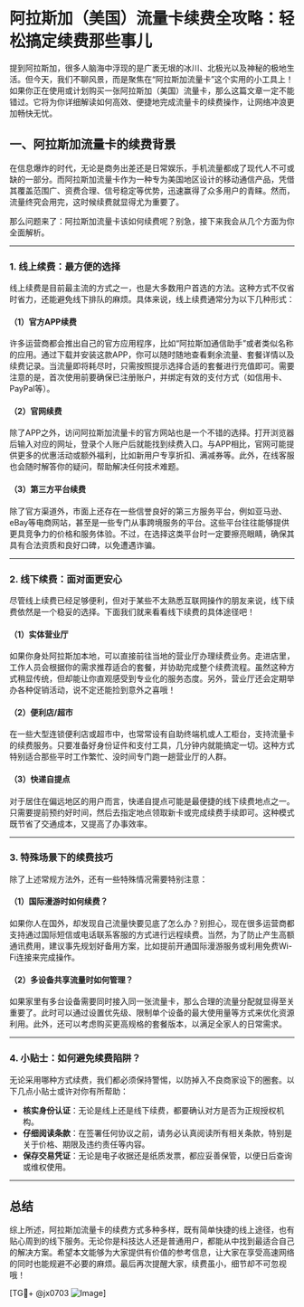 # 阿拉斯加（美国）流量卡续费全攻略：轻松搞定续费那些事儿

提到阿拉斯加，很多人脑海中浮现的是广袤无垠的冰川、北极光以及神秘的极地生活。但今天，我们不聊风景，而是聚焦在“阿拉斯加流量卡”这个实用的小工具上！如果你正在使用或计划购买一张阿拉斯加（美国）流量卡，那么这篇文章一定不能错过。它将为你详细解读如何高效、便捷地完成流量卡的续费操作，让网络冲浪更加畅快无忧。

## 一、阿拉斯加流量卡的续费背景

在信息爆炸的时代，无论是商务出差还是日常娱乐，手机流量都成了现代人不可或缺的一部分。而阿拉斯加流量卡作为一种专为美国地区设计的移动通信产品，凭借其覆盖范围广、资费合理、信号稳定等优势，迅速赢得了众多用户的青睐。然而，流量终究会用完，这时候续费就显得尤为重要了。

那么问题来了：阿拉斯加流量卡该如何续费呢？别急，接下来我会从几个方面为你全面解析。

---

### 1. 线上续费：最方便的选择

线上续费是目前最主流的方式之一，也是大多数用户首选的方法。这种方式不仅省时省力，还能避免线下排队的麻烦。具体来说，线上续费通常分为以下几种形式：

#### （1）官方APP续费

许多运营商都会推出自己的官方应用程序，比如“阿拉斯加通信助手”或者类似名称的应用。通过下载并安装这款APP，你可以随时随地查看剩余流量、套餐详情以及续费记录。当流量即将耗尽时，只需按照提示选择合适的套餐进行充值即可。需要注意的是，首次使用前要确保已注册账户，并绑定有效的支付方式（如信用卡、PayPal等）。

#### （2）官网续费

除了APP之外，访问阿拉斯加流量卡的官方网站也是一个不错的选择。打开浏览器后输入对应的网址，登录个人账户后就能找到续费入口。与APP相比，官网可能提供更多的优惠活动或额外福利，比如新用户专享折扣、满减券等。此外，在线客服也会随时解答你的疑问，帮助解决任何技术难题。

#### （3）第三方平台续费

除了官方渠道外，市面上还存在一些信誉良好的第三方服务平台，例如亚马逊、eBay等电商网站，甚至是一些专门从事跨境服务的平台。这些平台往往能够提供更具竞争力的价格和服务体验。不过，在选择这类平台时一定要擦亮眼睛，确保其具有合法资质和良好口碑，以免遭遇诈骗。

---

### 2. 线下续费：面对面更安心

尽管线上续费已经足够便利，但对于某些不太熟悉互联网操作的朋友来说，线下续费依然是一个稳妥的选择。下面我们就来看看线下续费的具体途径吧！

#### （1）实体营业厅

如果你身处阿拉斯加本地，可以直接前往当地的营业厅办理续费业务。走进店里，工作人员会根据你的需求推荐适合的套餐，并协助完成整个续费流程。虽然这种方式稍显传统，但却能让你直观感受到专业化的服务态度。另外，营业厅还会定期举办各种促销活动，说不定还能捡到意外之喜哦！

#### （2）便利店/超市

在一些大型连锁便利店或超市中，也常常设有自助终端机或人工柜台，支持流量卡的续费服务。只要准备好身份证件和支付工具，几分钟内就能搞定一切。这种方式特别适合那些平时工作繁忙、没时间专门跑一趟营业厅的人群。

#### （3）快递自提点

对于居住在偏远地区的用户而言，快递自提点可能是最便捷的线下续费地点之一。只需要提前预约好时间，然后去指定地点领取新卡或完成续费手续即可。这种模式既节省了交通成本，又提高了办事效率。

---

### 3. 特殊场景下的续费技巧

除了上述常规方法外，还有一些特殊情况需要特别注意：

#### （1）国际漫游时如何续费？

如果你人在国外，却发现自己流量快要见底了怎么办？别担心，现在很多运营商都支持通过国际短信或电话联系客服的方式进行远程续费。当然，为了防止产生高额通讯费用，建议事先规划好备用方案，比如提前开通国际漫游服务或利用免费Wi-Fi连接来完成操作。

#### （2）多设备共享流量时如何管理？

如果家里有多台设备需要同时接入同一张流量卡，那么合理的流量分配就显得至关重要了。此时可以通过设置优先级、限制单个设备的最大使用量等方式来优化资源利用。此外，还可以考虑购买更高规格的套餐版本，以满足全家人的日常需求。

---

### 4. 小贴士：如何避免续费陷阱？

无论采用哪种方式续费，我们都必须保持警惕，以防掉入不良商家设下的圈套。以下几点小贴士或许对你有所帮助：

- **核实身份认证**：无论是线上还是线下续费，都要确认对方是否为正规授权机构。
- **仔细阅读条款**：在签署任何协议之前，请务必认真阅读所有相关条款，特别是关于价格、期限及违约责任等内容。
- **保存交易凭证**：无论是电子收据还是纸质发票，都应妥善保管，以便日后查询或维权使用。

---

## 总结

综上所述，阿拉斯加流量卡的续费方式多种多样，既有简单快捷的线上途径，也有贴心周到的线下服务。无论你是科技达人还是普通用户，都能从中找到最适合自己的解决方案。希望本文能够为大家提供有价值的参考信息，让大家在享受高速网络的同时也能规避不必要的麻烦。最后再次提醒大家，续费虽小，细节却不可忽视哦！

[TG💪+ @jx0703 ![Image](https://github.com/user-attachments/assets/dbca1d08-cadb-493c-b0ec-ad6f7a83f270)]